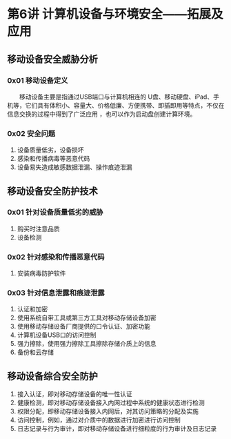 # 第6讲 计算机设备与环境安全——拓展及应用

## 移动设备安全威胁分析

### 0x01 移动设备定义

　　移动设备主要是指通过USB端口与计算机相连的 U盘、移动硬盘、iPad、手机等，它们具有体积小、容量大、价格低廉、方便携带、即插即用等特点，不仅在信息交换的过程中得到了广泛应用 ，也可以作为启动盘创建计算环境。

### 0x02 安全问题

1. 设备质量低劣，设备损坏
2. 感染和传播病毒等恶意代码
3. 设备易失造成敏感数据泄漏、操作痕迹泄漏

## 移动设备安全防护技术

### 0x01 针对设备质量低劣的威胁

1. 购买时注意品质
2. 设备检测

### 0x02 针对感染和传播恶意代码

1. 安装病毒防护软件

### 0x03 针对信息泄露和痕迹泄露

1. 认证和加密
2. 使用系统自带工具或第三方工具对移动存储设备加密
3. 使用移动存储设备厂商提供的口令认证、加密功能
4. 计算机设备USB口的访问控制
5. 强力擦除，使用强力擦除工具擦除存储介质上的信息
6. 备份和云存储

## 移动设备综合安全防护

1. 接入认证，即对移动存储设备的唯一性认证
2. 健康检测，即对移动存储设备接入内网过程中系统的健康状态进行检测
3. 权限分配，即移动存储设备接入内网后，对其访问策略的分配及实施
4. 访问控制，例如，通过对介质中的数据进行加密进行访问控制
5. 日志记录与行为审计，即对移动存储设备进行细粒度的行为审计及日志记录










